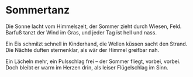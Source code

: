 # Sommertanz

Die Sonne lacht vom Himmelszelt,
der Sommer zieht durch Wiesen, Feld.
Barfuß tanzt der Wind im Gras,
und jeder Tag ist hell und nass.

Ein Eis schmilzt schnell in Kinderhand,
die Wellen küssen sacht den Strand.
Die Nächte duften sternenklar,
als wär der Himmel greifbar nah.

Ein Lächeln mehr, ein Pulsschlag frei –
der Sommer fliegt, vorbei, vorbei.
Doch bleibt er warm im Herzen drin,
als leiser Flügelschlag im Sinn.
